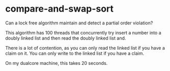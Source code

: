 # compare-and-swap-sort
Can a lock free algorithm maintain and detect a partial order violation?

This algorithm has 100 threads that concurrently try insert a number into a doubly linked list and then read the doubly linked list and.

There is a lot of contention, as you can only read the linked list if you have a claim on it. You can only write to the linked list if you have a claim.

On my dualcore machine, this takes 20 seconds.
